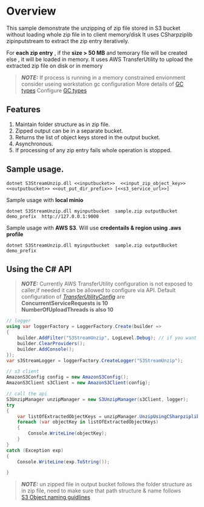 # Overview
This sample demonstrate the unzipping of zip file stored in S3 bucket without loading whole zip file in to client memory/disk 
It uses CSharpziplib zipinputstream to extract the zip entry iteratively. 

For **each zip entry** , if the **size > 50 MB** and temorary file will be created else , it will be loaded in memory.
It uses AWS TransferUtility to upload the extracted zip file on disk or in memory 

> **_NOTE:_**  If process is running in a memory constrained envionment consider useing workstation gc configuration 
> More details of [GC types](https://learn.microsoft.com/en-us/dotnet/standard/garbage-collection/workstation-server-gc) 
> Configure [GC types](https://learn.microsoft.com/en-us/dotnet/core/runtime-config/garbage-collector#workstation-vs-server) 

## Features
1.	Maintain folder structure as in zip file.
2.	Zipped output can be in a separate bucket.
3.	Returns the list of object keys stored in the output bucket.
4.	Asynchronous.
5.	If processing of any zip entry fails whole operation is stopped.



## Sample usage.
```shell
dotnet S3StreamUnzip.dll <<inputbucket>>  <<input_zip_object_key>> <<outputbucket>> <<out_put_dir_prefix>> [<<s3_service_url>>]
```

Sample usage with **local minio**
```shell
dotnet S3StreamUnzip.dll myinputbucket  sample.zip outputBucket demo_prefix  http://127.0.0.1:9000
```

Sample usage with **AWS S3**. Will use **credentails & region using .aws profile** 
```shell
dotnet S3StreamUnzip.dll myinputbucket  sample.zip outputBucket demo_prefix
```
## Using the C# API
> **_NOTE:_**  Currently AWS TransferUtility configuration is not exposed to caller,if needed it can be allowed to configure  via API.
> Default configuration of  [_TransferUtilityConfig_](https://docs.aws.amazon.com/sdkfornet1/latest/apidocs/html/T_Amazon_S3_Transfer_TransferUtilityConfig.htm) are  
>  **ConcurrentServiceRequests is 10**  
>  **NumberOfUploadThreads is also 10** 
```csharp
// logger
using var loggerFactory = LoggerFactory.Create(builder =>
{
    builder.AddFilter("S3StreamUnzip", LogLevel.Debug); // if you want to see less logs, set it to LogLevel.Information
    builder.ClearProviders();
    builder.AddConsole();
});
var s3StreamLogger = loggerFactory.CreateLogger("S3StreamUnzip");

// s3 client
AmazonS3Config config = new AmazonS3Config();
AmazonS3Client s3Client = new AmazonS3Client(config);

// call the api
S3UnzipManager unzipManager = new S3UnzipManager(s3Client, logger);
try
{
    var listOfExtractedObjectKeys = unzipManager.UnzipUsingCSharpziplib(inputBucketName, inputZipObjectKey, outputBucketName, string.Empty).GetAwaiter().GetResult();
    foreach (var objectKey in listOfExtractedObjectKeys)
    {
        Console.WriteLine(objectKey);
    }
}
catch (Exception exp)
{
    Console.WriteLine(exp.ToString());

}
```
> **_NOTE:_**  un zipped file in output bucket follows the folder structure as in zip file, need to make sure that path structure & name follows   
>  [S3 Object naming guidlines ](https://docs.aws.amazon.com/AmazonS3/latest/userguide/object-keys.html)

